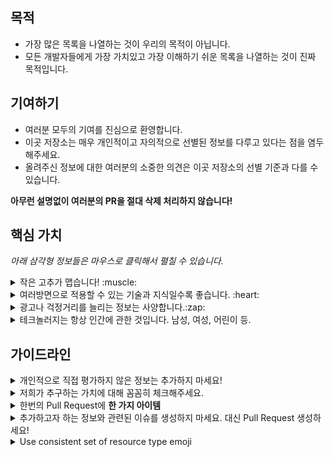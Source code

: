 ## 목적

- 가장 많은 목록을 나열하는 것이 우리의 목적이 아닙니다.
- 모든 개발자들에게 가장 가치있고 가장 이해하기 쉬운 목록을 나열하는 것이 진짜 목적입니다.

## 기여하기

- 여러분 모두의 기여를 진심으로 환영합니다. 
- 이곳 저장소는 매우 개인적이고 자의적으로 선별된 정보를 다루고 있다는 점을 염두해주세요.
- 올려주신 정보에 대한 여러분의 소중한 의견은 이곳 저장소의 선별 기준과 다를 수 있습니다.

**아무런 설명없이 여러분의 PR을 절대 삭제 처리하지 않습니다!**


## 핵심 가치
*아래 삼각형 정보들은 마우스로 클릭해서 펼칠 수 있습니다.*

<details><summary>작은 고추가 맵습니다! :muscle:</summary><p>

짧고 간결할수록 좋습니다.:heart:<br>
아주 기본적이 되는 정보일수록 좋습니다.:heart:<br>
가치있는 정보일수록 간단 명료하게 설명하고 짧은 시간 내에 쉽게 이해시킬 수 있습니다.
</p></details>

<details><summary>여러방면으로 적용할 수 있는 기술과 지식일수록 좋습니다. :heart: </summary><p>

세상은 결코 멈추지 않습니다. 그리고 모든 것은 변합니다.<br>
이것이 전략적으로 가치있는 기술과 자식을 우선시하는 이유입니다.<br>
이것이 이곳 목록에 다분히 철학적이고 학문적인 정보가 많은 이유입니다.
</p></details>

<details><summary>광고나 걱정거리를 늘리는 정보는 사양합니다.:zap: </summary><p>

이미 우리 삶에 그런 것들은 충분합니다.<br>
근심과 걱정을 끼치지 않으면서 도움을 주도록 노력해야만 합니다.<br>
끝이 없을 것 같은 정보들(포럼, 뉴스, 블로그, 커뮤니티)은 오히려 성가시거나 가치에 대한 의문을 불러 일으키기도 합니다.<br>
정보를 추가할때 반드시 진실에 주목해야 합니다.
</p></details>

<details><summary>테크놀러지는 항상 인간에 관한 것입니다. 남성, 여성, 어린이 등.</summary><p>

코딩 자체를 위해 코딩하지는 않습니다. 우리는 사람들의 문제를 해결하기 위해 코딩을 합니다.<br>
목록의 가장 기본적인 파트들이 이러한 소프트 기술인 이유입니다.
</p></details>

## 가이드라인

<details><summary>개인적으로 직접 평가하지 않은 정보는 추가하지 마세요!</summary><p>

Use your critical thinking to filter out non-essential stuff.  
Give honest arguments for why the resource should be included.  
Have you read this book? 
Can you give a short article? 
</p></details>

<details><summary>저희가 추구하는 가치에 대해 꼼꼼히 체크해주세요.</summary><p>

정보를 추가하기 전에 아래 질문에 스스로 답변해주세요. : 
- 모든 개발자들을 발전시킬 수 있는가? 
- 개발자들의 작업의 수준을 높일 수 있는가? 
- 개발자들의 삶의 수준을 높일 수 있는가? 
- 소프트웨어 개발에 입문하는 여러분의 친구에게 직접 추천할만한 정보인가?

</p></details>

<details><summary>한번의 Pull Request에 <b>한 가지 아이템</b></summary><p>
여러분이 추가하고자 하는 아이템에 관해 토론이 필요할 수 있습니다.
한번 PR에 한 가지 아이템을 추가하는 것이 이와 관련된 사람들과 함께 작업하기에 훨씬 용이합니다.
</p></details>

<details><summary>추가하고자 하는 정보와 관련된 이슈를 생성하지 마세요. 대신 Pull Request 생성하세요!</summary><p>

Pull Request 화면에서 추가할 정보에 관해 논의하거나 결정하는 것이 훨씬 쉽고 편합니다.
</p></details>

<details><summary>Use consistent set of resource type emoji</summary><p>

🎥 - 영상/발표와 관련된 Prefix 아이콘
🇰🇷 - 한국어/한글로 제작된 영상 Suffix 아이콘  
🌐 - 영어로 제작된 영상 Suffix 아이콘

</p></details>

